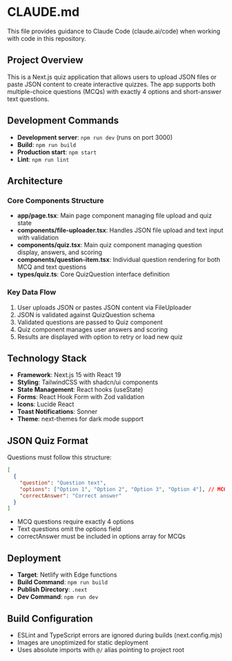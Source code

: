 # CLAUDE.md

This file provides guidance to Claude Code (claude.ai/code) when working with code in this repository.

## Project Overview

This is a Next.js quiz application that allows users to upload JSON files or paste JSON content to create interactive quizzes. The app supports both multiple-choice questions (MCQs) with exactly 4 options and short-answer text questions.

## Development Commands

- **Development server**: `npm run dev` (runs on port 3000)
- **Build**: `npm run build`
- **Production start**: `npm start`
- **Lint**: `npm run lint`

## Architecture

### Core Components Structure

- **app/page.tsx**: Main page component managing file upload and quiz state
- **components/file-uploader.tsx**: Handles JSON file upload and text input with validation
- **components/quiz.tsx**: Main quiz component managing question display, answers, and scoring
- **components/question-item.tsx**: Individual question rendering for both MCQ and text questions
- **types/quiz.ts**: Core QuizQuestion interface definition

### Key Data Flow

1. User uploads JSON or pastes JSON content via FileUploader
2. JSON is validated against QuizQuestion schema
3. Validated questions are passed to Quiz component
4. Quiz component manages user answers and scoring
5. Results are displayed with option to retry or load new quiz

## Technology Stack

- **Framework**: Next.js 15 with React 19
- **Styling**: TailwindCSS with shadcn/ui components
- **State Management**: React hooks (useState)
- **Forms**: React Hook Form with Zod validation
- **Icons**: Lucide React
- **Toast Notifications**: Sonner
- **Theme**: next-themes for dark mode support

## JSON Quiz Format

Questions must follow this structure:
```json
[
  {
    "question": "Question text",
    "options": ["Option 1", "Option 2", "Option 3", "Option 4"], // MCQ only
    "correctAnswer": "Correct answer"
  }
]
```

- MCQ questions require exactly 4 options
- Text questions omit the options field
- correctAnswer must be included in options array for MCQs

## Deployment

- **Target**: Netlify with Edge functions
- **Build Command**: `npm run build`
- **Publish Directory**: `.next`
- **Dev Command**: `npm run dev`

## Build Configuration

- ESLint and TypeScript errors are ignored during builds (next.config.mjs)
- Images are unoptimized for static deployment
- Uses absolute imports with `@/` alias pointing to project root